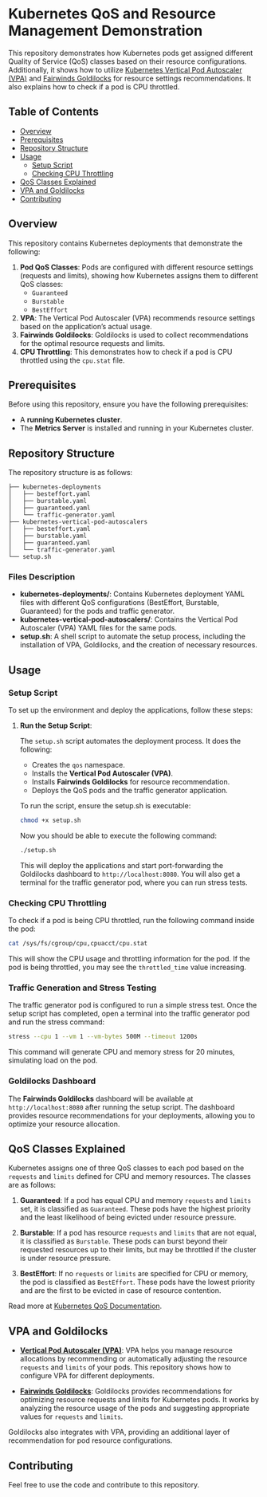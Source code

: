# Kubernetes QoS and Resource Management Demonstration

This repository demonstrates how Kubernetes pods get assigned different Quality of Service (QoS) classes based on their resource configurations. Additionally, it shows how to utilize [Kubernetes Vertical Pod Autoscaler (VPA)](https://github.com/kubernetes/autoscaler/tree/master/vertical-pod-autoscaler) and [Fairwinds Goldilocks](https://github.com/FairwindsOps/goldilocks) for resource settings recommendations. It also explains how to check if a pod is CPU throttled.

## Table of Contents
- [Overview](#overview)
- [Prerequisites](#prerequisites)
- [Repository Structure](#repository-structure)
- [Usage](#usage)
  - [Setup Script](#setup-script)
  - [Checking CPU Throttling](#checking-cpu-throttling)
- [QoS Classes Explained](#qos-classes-explained)
- [VPA and Goldilocks](#vpa-and-goldilocks)
- [Contributing](#contributing)

## Overview

This repository contains Kubernetes deployments that demonstrate the following:
1. **Pod QoS Classes**: Pods are configured with different resource settings (requests and limits), showing how Kubernetes assigns them to different QoS classes:
    - `Guaranteed`
    - `Burstable`
    - `BestEffort`
2. **VPA**: The Vertical Pod Autoscaler (VPA) recommends resource settings based on the application’s actual usage.
3. **Fairwinds Goldilocks**: Goldilocks is used to collect recommendations for the optimal resource requests and limits.
4. **CPU Throttling**: This demonstrates how to check if a pod is CPU throttled using the `cpu.stat` file.

## Prerequisites

Before using this repository, ensure you have the following prerequisites:
- A **running Kubernetes cluster**.
- The **Metrics Server** is installed and running in your Kubernetes cluster.

## Repository Structure

The repository structure is as follows:

```
├── kubernetes-deployments
│   ├── besteffort.yaml
│   ├── burstable.yaml
│   ├── guaranteed.yaml
│   └── traffic-generator.yaml
├── kubernetes-vertical-pod-autoscalers
│   ├── besteffort.yaml
│   ├── burstable.yaml
│   ├── guaranteed.yaml
│   └── traffic-generator.yaml
└── setup.sh
```

### Files Description

- **kubernetes-deployments/**: Contains Kubernetes deployment YAML files with different QoS configurations (BestEffort, Burstable, Guaranteed) for the pods and traffic generator.
- **kubernetes-vertical-pod-autoscalers/**: Contains the Vertical Pod Autoscaler (VPA) YAML files for the same pods.
- **setup.sh**: A shell script to automate the setup process, including the installation of VPA, Goldilocks, and the creation of necessary resources.

## Usage

### Setup Script

To set up the environment and deploy the applications, follow these steps:

1. **Run the Setup Script**:

   The `setup.sh` script automates the deployment process. It does the following:
   - Creates the `qos` namespace.
   - Installs the **Vertical Pod Autoscaler (VPA)**.
   - Installs **Fairwinds Goldilocks** for resource recommendation.
   - Deploys the QoS pods and the traffic generator application.

   To run the script, ensure the setup.sh is executable: 

   ```bash
   chmod +x setup.sh
   ```

   Now you should be able to execute the following command:

   ```bash
   ./setup.sh
   ```

   This will deploy the applications and start port-forwarding the Goldilocks dashboard to `http://localhost:8080`. You will also get a terminal for the traffic generator pod, where you can run stress tests.

### Checking CPU Throttling

To check if a pod is being CPU throttled, run the following command inside the pod:

```bash
cat /sys/fs/cgroup/cpu,cpuacct/cpu.stat
```

This will show the CPU usage and throttling information for the pod. If the pod is being throttled, you may see the `throttled_time` value increasing.

### Traffic Generation and Stress Testing

The traffic generator pod is configured to run a simple stress test. Once the setup script has completed, open a terminal into the traffic generator pod and run the stress command:

```bash
stress --cpu 1 --vm 1 --vm-bytes 500M --timeout 1200s
```

This command will generate CPU and memory stress for 20 minutes, simulating load on the pod.

### Goldilocks Dashboard

The **Fairwinds Goldilocks** dashboard will be available at `http://localhost:8080` after running the setup script. The dashboard provides resource recommendations for your deployments, allowing you to optimize your resource allocation.

## QoS Classes Explained

Kubernetes assigns one of three QoS classes to each pod based on the `requests` and `limits` defined for CPU and memory resources. The classes are as follows:

1. **Guaranteed**: If a pod has equal CPU and memory `requests` and `limits` set, it is classified as `Guaranteed`. These pods have the highest priority and the least likelihood of being evicted under resource pressure.
   
2. **Burstable**: If a pod has resource `requests` and `limits` that are not equal, it is classified as `Burstable`. These pods can burst beyond their requested resources up to their limits, but may be throttled if the cluster is under resource pressure.

3. **BestEffort**: If no `requests` or `limits` are specified for CPU or memory, the pod is classified as `BestEffort`. These pods have the lowest priority and are the first to be evicted in case of resource contention.

Read more at [Kubernetes QoS Documentation](https://kubernetes.io/docs/concepts/workloads/pods/pod-qos/). 

## VPA and Goldilocks

- [**Vertical Pod Autoscaler (VPA)**](https://github.com/kubernetes/autoscaler/tree/master/vertical-pod-autoscaler): VPA helps you manage resource allocations by recommending or automatically adjusting the resource `requests` and `limits` of your pods. This repository shows how to configure VPA for different deployments.

- [**Fairwinds Goldilocks**](https://github.com/FairwindsOps/goldilocks): Goldilocks provides recommendations for optimizing resource requests and limits for Kubernetes pods. It works by analyzing the resource usage of the pods and suggesting appropriate values for `requests` and `limits`.

Goldilocks also integrates with VPA, providing an additional layer of recommendation for pod resource configurations.

## Contributing
Feel free to use the code and contribute to this repository.
